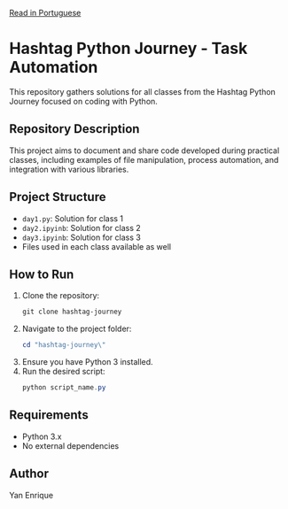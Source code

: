 [Read in Portuguese](README-pt.md) 
# Hashtag Python Journey - Task Automation

This repository gathers solutions for all classes from the Hashtag Python Journey focused on coding with Python.

## Repository Description
This project aims to document and share code developed during practical classes, including examples of file manipulation, process automation, and integration with various libraries.

## Project Structure
- `day1.py`: Solution for class 1
- `day2.ipyinb`: Solution for class 2
- `day3.ipyinb`: Solution for class 3
- Files used in each class available as well

## How to Run
1. Clone the repository:
   ```powershell
   git clone hashtag-journey
   ```
2. Navigate to the project folder:
   ```powershell
   cd "hashtag-journey\"
   ```
3. Ensure you have Python 3 installed.
4. Run the desired script:
   ```powershell
   python script_name.py
   ```

## Requirements
- Python 3.x
- No external dependencies

## Author
Yan Enrique

